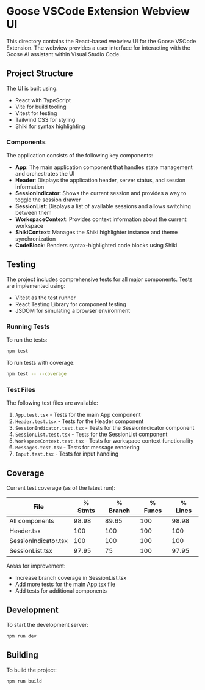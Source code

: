 # Goose VSCode Extension Webview UI

This directory contains the React-based webview UI for the Goose VSCode Extension. The webview provides a user interface for interacting with the Goose AI assistant within Visual Studio Code.

## Project Structure

The UI is built using:
- React with TypeScript
- Vite for build tooling
- Vitest for testing
- Tailwind CSS for styling
- Shiki for syntax highlighting

### Components

The application consists of the following key components:

- **App**: The main application component that handles state management and orchestrates the UI
- **Header**: Displays the application header, server status, and session information
- **SessionIndicator**: Shows the current session and provides a way to toggle the session drawer
- **SessionList**: Displays a list of available sessions and allows switching between them
- **WorkspaceContext**: Provides context information about the current workspace
- **ShikiContext**: Manages the Shiki highlighter instance and theme synchronization
- **CodeBlock**: Renders syntax-highlighted code blocks using Shiki

## Testing

The project includes comprehensive tests for all major components. Tests are implemented using:
- Vitest as the test runner
- React Testing Library for component testing
- JSDOM for simulating a browser environment

### Running Tests

To run the tests:

```bash
npm test
```

To run tests with coverage:

```bash
npm test -- --coverage
```

### Test Files

The following test files are available:

1. `App.test.tsx` - Tests for the main App component
2. `Header.test.tsx` - Tests for the Header component
3. `SessionIndicator.test.tsx` - Tests for the SessionIndicator component
4. `SessionList.test.tsx` - Tests for the SessionList component
5. `WorkspaceContext.test.tsx` - Tests for workspace context functionality
6. `Messages.test.tsx` - Tests for message rendering
7. `Input.test.tsx` - Tests for input handling

## Coverage

Current test coverage (as of the latest run):

| File                 | % Stmts | % Branch | % Funcs | % Lines |
|----------------------|---------|----------|---------|---------|
| All components       | 98.98   | 89.65    | 100     | 98.98   |
| Header.tsx           | 100     | 100      | 100     | 100     |
| SessionIndicator.tsx | 100     | 100      | 100     | 100     |
| SessionList.tsx      | 97.95   | 75       | 100     | 97.95   |

Areas for improvement:
- Increase branch coverage in SessionList.tsx
- Add more tests for the main App.tsx file
- Add tests for additional components

## Development

To start the development server:

```bash
npm run dev
```

## Building

To build the project:

```bash
npm run build
```
